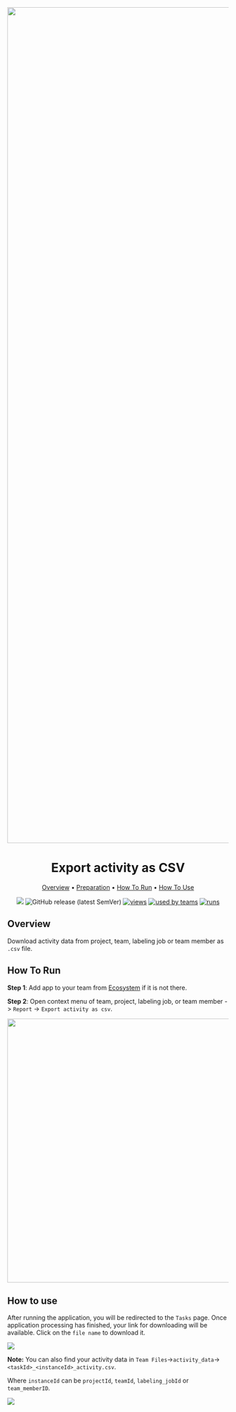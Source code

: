<div align="center" markdown>
<img src="https://i.imgur.com/1C2S0T5.png" width="1900px"/>


# Export activity as CSV

<p align="center">
  <a href="#Overview">Overview</a> •
  <a href="#Preparation">Preparation</a> •
  <a href="#How-To-Run">How To Run</a> •
  <a href="#How-To-Use">How To Use</a>
</p>


[![](https://img.shields.io/badge/slack-chat-green.svg?logo=slack)](https://supervise.ly/slack)
![GitHub release (latest SemVer)](https://img.shields.io/github/v/release/supervisely-ecosystem/export-activity-as-csv)
[![views](https://app.supervise.ly/public/api/v3/ecosystem.counters?repo=supervisely-ecosystem/export-activity-as-csv&counter=views&label=views)](https://supervise.ly)
[![used by teams](https://app.supervise.ly/public/api/v3/ecosystem.counters?repo=supervisely-ecosystem/export-activity-as-csv&counter=downloads&label=used%20by%20teams)](https://supervise.ly)
[![runs](https://app.supervise.ly/public/api/v3/ecosystem.counters?repo=supervisely-ecosystem/export-activity-as-csv&counter=runs&label=runs&123)](https://supervise.ly)

</div>

## Overview

Download activity data from project, team, labeling job or team member as `.csv` file.

## How To Run 

**Step 1**: Add app to your team from [Ecosystem](https://ecosystem.supervise.ly/apps/export-activity-as-csv) if it is not there.

**Step 2**: Open context menu of team, project, labeling job, or team member -> `Report` -> `Export activity as csv`. 

<img src="https://i.imgur.com/BFLUfuW.png" width="600px"/>

## How to use

After running the application, you will be redirected to the `Tasks` page. Once application processing has finished, your link for downloading will be available. Click on the `file name` to download it.

<img src="https://i.imgur.com/eHeSzGw.png"/>

**Note:** You can also find your activity data in `Team Files`->`activity_data`->`<taskId>_<instanceId>_activity.csv`.

Where `instanceId` can be `projectId`, `teamId`, `labeling_jobId` or `team_memberID`.

<img src="https://i.imgur.com/5IJZhQ1.png">
